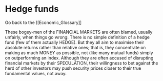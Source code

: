 # Hedge funds

Go back to the [[Economic_Glossary]]


These bogey-men of the FINANCIAL MARKETS are often blamed, usually unfairly, when things go wrong. There is no simple definition of a hedge fund (few of them actually HEDGE). But they all aim to maximise their absolute returns rather than relative ones; that is, they concentrate on making as much MONEY as possible, not (like many mutual funds) simply on outperforming an index. Although they are often accused of disrupting financial markets by their SPECULATION, their willingness to bet against the herd of other investors may push security prices closer to their true fundamental values, not away.

